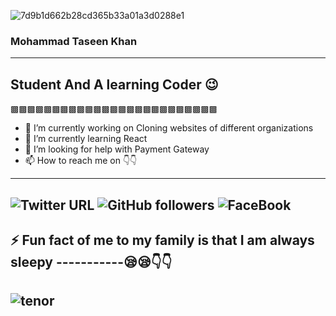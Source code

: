 
![7d9b1d662b28cd365b33a01a3d0288e1](https://user-images.githubusercontent.com/85288261/140610495-9caa0a0f-01c2-4842-9a00-b7f2d3a5965d.gif)



 ### **Mohammad Taseen Khan**
----------------------------------------------------------------------------------------------------------------------
Student And A learning Coder 😉
----------------------------------------------------------------------------------------------------------------------
▩▩▩▩▩▩▩▩▩▩▩▩▩▩▩▩▩▩▩▩▩▩▩▩▩

- 🔭 I’m currently working on  Cloning websites of different organizations
- 🌱 I’m currently learning React
- 🤔 I’m looking for help with  Payment Gateway 
- 📫 How to reach me on 👇👇
---------------------------------------------------------
![Twitter URL](https://img.shields.io/twitter/url?style=for-the-badge&url=https%3A%2F%2Ftwitter.com%2FMDTaseenKhan) ![GitHub followers](https://img.shields.io/github/followers/MohammadTaseenKhan?style=for-the-badge) ![FaceBook](https://img.shields.io/badge/Facebook-MD%20Taseen%20Khan-blue?style=for-the-badge)
---------------------------------------------------------

⚡ Fun fact of me to my family is that I am always sleepy
-----------😪😪👇👇
----------------------------------------------------------------------------------------------------------
![tenor](https://user-images.githubusercontent.com/85288261/140610659-e8136760-73af-402b-b3a0-cd039736a613.gif)
----------------------------------------------------------------------------------------------------------
